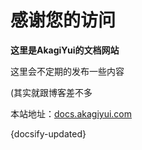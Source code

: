 # 感谢您的访问

**这里是AkagiYui的文档网站**

这里会不定期的发布一些内容

(其实就跟博客差不多

本站地址：[docs.akagiyui.com](https://docs.akagiyui.com)

{docsify-updated}
